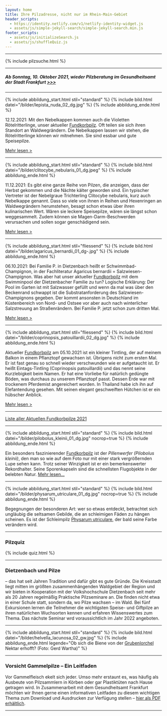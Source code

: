 ```yaml
---
layout: home
title: Ihre Pilzadresse, nicht nur im Rhein-Main-Gebiet
header_scripts:
  - https://identity.netlify.com/v1/netlify-identity-widget.js
  - assets/js/simple-jekyll-search/simple-jekyll-search.min.js
footer_scripts:
  - assets/js/initializeSearch.js
  - assets/js/shuffleQuiz.js
---
```

- - -

{% include pilzsuche.html %}

- - -

##### **Ab Sonntag, 10. Oktober 2021, wieder Pilzberatung im Gesundheitsamt der Stadt Frankfurt**  [\>>>](/pilzberatung)

- - -

{% include abbildung_start.html stil="standard" %}
{% include bild.html datei="/bilder/lepista_nuda_02_dg.jpg" %}
{% include abbildung_ende.html %}

12.12.2021: Mit den Nebelkappen kommen auch die Violetten Rötelritterlinge, unser aktueller [Fundkorbpilz](AA "Glossar-"). Oft teilen sie sich ihren Standort an Waldwegrändern. Die Nebelkappen lassen wir stehen, die Rötelritterlinge können wir mitnehmen. Sie sind essbar und gute Speisepilze.

[Mehr lesen >](/pilze/lepista-nuda-violetter-rötelritterling)

- - -

{% include abbildung_start.html stil="standard" %}
{% include bild.html datei="/bilder/clitocybe_nebularis_01_dg.jpeg" %}
{% include abbildung_ende.html %}

11.12.2021: Es gibt eine ganze Reihe von Pilzen, die anzeigen, dass der Herbst gekommen und die Nächte kälter geworden sind. Ein typischer Vertreter ist der Nebelgraue Trichterling Clitocybe nebularis, kurz auch Nebelkappe genannt. Dass so viele von ihnen in Reihen und Hexenringen an Waldwegrändern herumstehen, besagt schon etwas über ihren kulinarischen Wert. Wären sie leckere Speisepilze, wären sie längst schon weggesammelt. Zudem können sie Magen-Darm-Beschwerden verursachen und sollen sogar genschädigend sein.

[Mehr lesen >](/pilze/clitocybe-nebularis-nebelgrauer-trichterling-nebelkappe)

<div style="clear:  both"></div>

- - -

{% include abbildung_start.html stil="fliessend" %}
{% include bild.html datei="/bilder/agaricus_bernardii_01_dg-.jpg" %}
{% include abbildung_ende.html %}

06.10.2021: Bei Familie P. in Dietzenbach heißt er Schwimmbad-Champignon, in der Fachliteratur Agaricus bernardii = Salzwiesen-Champignon. Was aber hat unser aktueller [Fundkorbpilz](AA "Glossar-") mit dem Swimminpool der Dietzenbacher Familie zu tun? Logische Erklärung: Der Pool im Garten ist mit Salzwasser gefüllt und wenn da mal was über den Beckenrand schwappt ist die Substratanforderung des Salzwiesen-Champignons gegeben. Der kommt ansonsten in Deutschland im Küstenbereich von Nord- und Ostsee vor aber auch nach winterlicher Salzstreuung an Straßenrändern. Bei Familie P. jetzt schon zum dritten Mal. 

[Mehr lesen >](/pilze/agaricus-bernardii-salzwiesen-egerling)

<div style="clear:  both"></div>

- - -

{% include abbildung_start.html stil="fliessend" %}
{% include bild.html datei="/bilder/coprinopsis_patouillardii_02_dg.jpg" %}
{% include abbildung_ende.html %}

Aktueller [Fundkorbpilz](AA "Glossar-") am 05.10.2021 ist ein kleiner Tintling, der auf meinem Balkon in einem Pflanztopf gewachsen ist. Übrigens nicht zum ersten Mal. Er ist fast genau so schnell wieder verschwunden wie er aufgetaucht ist. Er heißt Eintags-Tintling (Coprinopsis patouillardii) und das nennt seine Kurzlebigkeit beim Namen. Er hat eine Vorliebe für natürlich gedüngte Böden, was durchaus zu unserem Pflanztopf passt. Dessen Erde war mit trockenem Pferdemist angereichert worden. In Thailand habe ich ihn auf Elefantendung gesehen. Mit seinen elegant geschweiften Hütchen ist er ein hübscher Anblick.

[Mehr lesen >](/pilze/coprinopsis-patouillardii-eintags-tintling)

<div style="clear:  both"></div>

- - -

[Liste aller Aktuellen Fundkorbpilze 2021](/artikel/liste-aller-aktuellen-fundkorbpilze-2021.html)

- - -

{% include abbildung_start.html stil="standard" %}
{% include bild.html datei="/bilder/pilobolus_kleinii_01_dg.jpg" nocrop=true %}
{% include abbildung_ende.html %}

Ein besonders faszinierender [Fundkorbpilz](AA "Glossar-") ist der *Pillenwerfer (Pilobolus kleinii)*, den man so wie auf dem Foto nur mit einer stark vergrößernden Lupe sehen kann. Trotz seiner Winzigkeit ist er ein bemerkenswerter Rekordhalter. Seine Sporenkapseln sind die schnellsten Flugobjekte in der belebten Natur. [Mehr lesen...](/pilze/pilobolus-kleinii-pillenwerfer)

- - -

{% include abbildung_start.html stil="standard" %}
{% include bild.html datei="/bilder/physarum_utriculare_01_dg.jpg" nocrop=true %}
{% include abbildung_ende.html %}

Begegnungen der besonderen Art: wer so etwas entdeckt, betrachtet sich ungläubig die seltsamen Gebilde, die an schleimigen Fäden zu hängen scheinen. Es ist der Schleimpilz [Physarum utriculare](/pilze/physarum-utriculare-fadenfruchtschleimpilz), der bald seine Farbe verändern wird.

- - -

### Pilzquiz

{% include quiz.html %}

- - -

### Dietzenbach und Pilze

– das hat seit Jahren Tradition und dafür gibt es gute Gründe. Die Kreisstadt liegt mitten im größten zusammenhängenden Waldgebiet der Region und wir bieten in Kooperation mit der Volkshochschule Dietzenbach seit mehr als 20 Jahren regelmäßig Praktische Pilzseminare an. Die finden nicht etwa in einer Schule statt, sondern da, wo Pilze wachsen – im Wald. Bei fünf Exkursionen lernen die Teilnehmer die wichtigsten Speise- und Giftpilze an ihren natürlichen Wuchsorten kennen und erfahren Wissenswertes zum Thema. Das nächste Seminar wrd voraussichtlich im Jahr 2022 angeboten.  

- - -

{% include abbildung_start.html stil="standard" %}
{% include bild.html datei="/bilder/helvella_lacunosa_02_gw.jpg" %}
{% include abbildung_ende.html legende="Ob sich die Biene von der <a href='/pilze/helvella-lacunosa-grubenlorchel'>Grubenlorchel</a> Nektar erhofft?  (Foto: Gerd Wartha)" %}

- - -

### Vorsicht Gammelpilze – Ein Leitfaden

Vor Gammelfleisch ekelt sich jeder. Umso mehr erstaunt es, was häufig als Ausbeute von Pilzsammlern in Körben oder gar Plastiktüten nach Hause getragen wird. In Zusammenarbeit mit dem Gesundheitsamt Frankfurt möchten wir Ihnen gerne einen informativen Leitfaden zu diesem wichtigen Thema zum Download und Ausdrucken zur Verfügung stellen – [hier als PDF erhältlich](/assets/docs/Fundkorb.de-Gammelpilze.pdf).

- - -